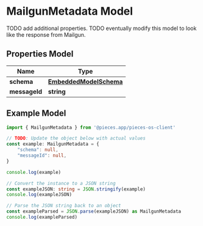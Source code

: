 
# MailgunMetadata Model

TODO add additional properties. TODO eventually modify this model to look like the response from Mailgun.

## Properties Model

Name | Type
------------ | -------------
**schema** | [**EmbeddedModelSchema**](EmbeddedModelSchema)
**messageId** | **string**

## Example Model

```typescript
import { MailgunMetadata } from '@pieces.app/pieces-os-client'

// TODO: Update the object below with actual values
const example: MailgunMetadata = {
    "schema": null,
    "messageId": null,
}

console.log(example)

// Convert the instance to a JSON string
const exampleJSON: string = JSON.stringify(example)
console.log(exampleJSON)

// Parse the JSON string back to an object
const exampleParsed = JSON.parse(exampleJSON) as MailgunMetadata
console.log(exampleParsed)
```



